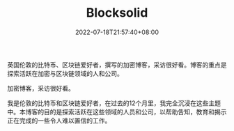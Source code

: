 ﻿---
weight: 
title: "Blocksolid"
description: "英国伦敦的比特币、区块链爱好者，撰写的加密博客，采访很好看"
date: 2022-07-18T21:57:40+08:00
lastmod: 2022-07-18T16:45:40+08:00
draft: false
authors: ["MineW"]
featuredImage: "blocksolid.jpg"
link: "https://blocksolid.io/"
tags: ["元宇宙资讯","Blocksolid"]
categories: ["navigation"]
navigation: ["元宇宙资讯"]
lightgallery: true
toc: true
pinned: false
recommend: false
recommend1: false
---
英国伦敦的比特币、区块链爱好者，撰写的加密博客，采访很好看。博客的重点是探索活跃在加密与区块链领域的人和公司。

加密博客，采访很好看。

我是伦敦的比特币和区块链爱好者，在过去的12个月里，我完全沉浸在这些主题中。本博客的目的是探索活跃在这些领域的人员和公司，以帮助告知，教育和揭示正在完成的一些令人难以置信的工作。